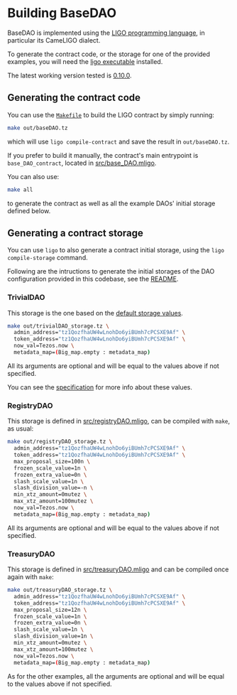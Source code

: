 <!--
SPDX-FileCopyrightText: 2021 TQ Tezos
SPDX-License-Identifier: LicenseRef-MIT-TQ
-->

# Building BaseDAO

BaseDAO is implemented using the [LIGO programming language](https://ligolang.org/),
in particular its CameLIGO dialect.

To generate the contract code, or the storage for one of the provided examples,
you will need the [ligo executable](https://ligolang.org/docs/intro/installation) installed.

The latest working version tested is [0.10.0](https://gitlab.com/ligolang/ligo/-/releases/0.10.0).

## Generating the contract code

You can use the [`Makefile`](../Makefile) to build the LIGO contract by simply running:
```sh
make out/baseDAO.tz
```
which will use `ligo compile-contract` and save the result in `out/baseDAO.tz`.

If you prefer to build it manually, the contract's main entrypoint is
`base_DAO_contract`, located in [src/base_DAO.mligo](../src/base_DAO.mligo).

You can also use:
```sh
make all
```
to generate the contract as well as all the example DAOs' initial storage
defined below.

## Generating a contract storage

You can use `ligo` to also generate a contract initial storage, using the
`ligo compile-storage` command.

Following are the intructions to generate the initial storages of the DAO configuration
provided in this codebase, see the [README](../README.md).

### TrivialDAO

This storage is the one based on the [default storage values](../src/defaults.mligo).
```sh
make out/trivialDAO_storage.tz \
  admin_address="tz1QozfhaUW4wLnohDo6yiBUmh7cPCSXE9Af" \
  token_address="tz1QozfhaUW4wLnohDo6yiBUmh7cPCSXE9Af" \
  now_val=Tezos.now \
  metadata_map=(Big_map.empty : metadata_map)
```

All its arguments are optional and will be equal to the values above if not
specified.

You can see the [specification](specification.md) for more info about these
values.

### RegistryDAO

This storage is defined in [src/registryDAO.mligo](../src/registryDAO.mligo), can be
compiled with `make`, as usual:
```sh
make out/registryDAO_storage.tz \
  admin_address="tz1QozfhaUW4wLnohDo6yiBUmh7cPCSXE9Af" \
  token_address="tz1QozfhaUW4wLnohDo6yiBUmh7cPCSXE9Af" \
  max_proposal_size=100n \
  frozen_scale_value=1n \
  frozen_extra_value=0n \
  slash_scale_value=1n \
  slash_division_value=-n \
  min_xtz_amount=0mutez \
  max_xtz_amount=100mutez \
  now_val=Tezos.now \
  metadata_map=(Big_map.empty : metadata_map)
```

All its arguments are optional and will be equal to the values above if not
specified.

### TreasuryDAO

This storage is defined in [src/treasuryDAO.mligo](../src/treasuryDAO.mligo) and
can be compiled once again with `make`:
```sh
make out/treasuryDAO_storage.tz \
  admin_address="tz1QozfhaUW4wLnohDo6yiBUmh7cPCSXE9Af" \
  token_address="tz1QozfhaUW4wLnohDo6yiBUmh7cPCSXE9Af" \
  max_proposal_size=12n \
  frozen_scale_value=1n \
  frozen_extra_value=0n \
  slash_scale_value=1n \
  slash_division_value=1n \
  min_xtz_amount=0mutez \
  max_xtz_amount=100mutez \
  now_val=Tezos.now \
  metadata_map=(Big_map.empty : metadata_map)
```

As for the other examples, all the arguments are optional and will be equal to
the values above if not specified.
